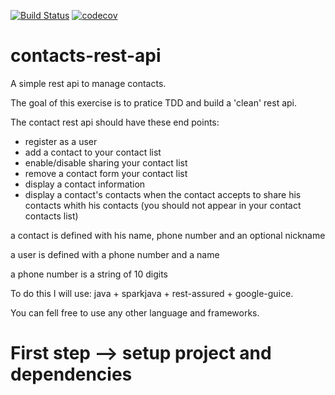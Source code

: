 [![Build Status](https://travis-ci.com/nsekecharles/contacts-rest-api.svg?branch=master)](https://travis-ci.com/nsekecharles/contacts-rest-api)
[![codecov](https://codecov.io/gh/nsekecharles/contacts-rest-api/branch/master/graph/badge.svg)](https://codecov.io/gh/nsekecharles/contacts-rest-api)
# contacts-rest-api
A simple rest api to manage contacts.


The goal of this exercise is to pratice TDD and build a 'clean' rest api.

The contact rest api should have these end points:

- register as a user
- add a contact to your contact list
- enable/disable sharing your contact list
- remove a contact form your contact list
- display a contact information
- display a contact's contacts when the contact accepts to share his contacts whith his contacts (you should not appear in your contact contacts list)

a contact is defined with his name, phone number and an optional nickname

a user is defined with a phone number and a name

a phone number is a string of 10 digits


To do this I will use: java + sparkjava + rest-assured + google-guice.

You can fell free to use any other language and frameworks.



# First step --> setup project and dependencies
